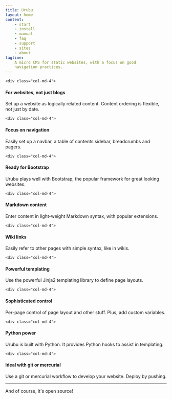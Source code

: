 ```yaml
---
title: Urubu 
layout: home
content:
    - start 
    - install
    - manual 
    - faq
    - support
    - sites
    - about
tagline:
    A micro CMS for static websites, with a focus on good
    navigation practices.
---
```

<div class="row">

    <div class="col-md-4">
<h4>For websites, not just blogs</h4>
<p>
Set up a website as logically related content. Content
ordering is flexible, not just by date.
</p>  
    </div>

    <div class="col-md-4">
<h4>Focus on navigation</h4>
<p>
Easily set up a navbar, a table of contents sidebar,
breadcrumbs and pagers. 
</p>
    </div>

    <div class="col-md-4">
<h4>Ready for Bootstrap</h4>
<p>
Urubu plays well with Bootstrap, the popular framework
for great looking websites.
</p>
    </div>

<div class="clearfix visible-md visible-lg"></div>

    <div class="col-md-4">
<h4>Markdown content</h4>
<p>
Enter content in light-weight Markdown syntax, with
popular extensions.
</p>
    </div>

    <div class="col-md-4">
<h4>Wiki links</h4>
<p>
Easily refer to other pages with
simple syntax, like in wikis. 
</p>
    </div> 

    <div class="col-md-4">
<h4>Powerful templating</h4>
<p>
Use the powerful Jinja2 templating library to 
define page layouts.
</p>  
    </div>

<div class="clearfix visible-md visible-lg"></div>

    <div class="col-md-4">
<h4>Sophisticated control</h4>
<p>
  Per-page control of page layout 
  and other stuff. Plus,
  add custom variables.  
</p>  
    </div>

    <div class="col-md-4">
<h4>Python power</h4>
<p>
Urubu is built with Python. It provides Python hooks
to assist in templating.   
</p>  
    </div>

    <div class="col-md-4">
<h4>Ideal with git or mercurial</h4>
<p>
Use a git or mercurial workflow to develop
your website. Deploy by pushing.
</p>
    </div>

</div>

<hr class="half-rule">


<div class="row">
  <div class="col-md-8 col-md-offset-2 text-center">
    <p class="lead">And of course, it's open source!</p>  
  </div>
</div>
